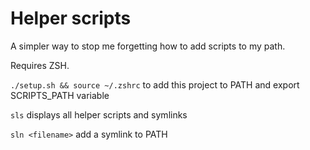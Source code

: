 # Helper scripts

A simpler way to stop me forgetting how to add scripts to my path.

Requires ZSH.

`./setup.sh && source ~/.zshrc` to add this project to PATH and export SCRIPTS_PATH variable

`sls` displays all helper scripts and symlinks

`sln <filename>` add a symlink to PATH